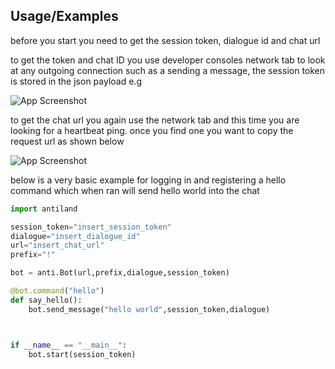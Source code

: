 
## Usage/Examples

before you start you need to get the session token, dialogue id and chat url

to get the token and chat ID you use developer consoles network tab to look at any outgoing connection such as a sending a message, the session token is stored in the json payload e.g 

![App Screenshot](https://i.imgur.com/ZkVi80e.png)

to get the chat url you again use the network tab and this time you are looking for a heartbeat ping. once you find one you want to copy the request url as shown below

![App Screenshot](https://i.imgur.com/MaYCXdL.png)

below is a very basic example for logging in and registering a hello command
which when ran will send hello world into the chat

```python
import antiland

session_token="insert_session_token"
dialogue="insert_dialogue_id"
url="insert_chat_url"
prefix="!"

bot = anti.Bot(url,prefix,dialogue,session_token)

@bot.command("hello")
def say_hello():
    bot.send_message("hello world",session_token,dialogue)



if __name__ == "__main__":
    bot.start(session_token)
    
```

